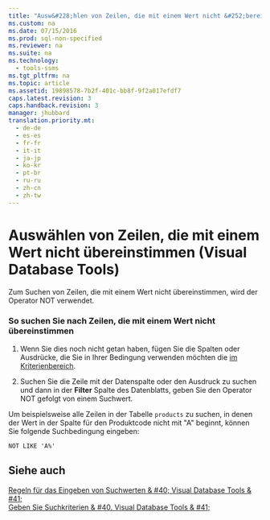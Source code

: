 ```yaml
---
title: "Ausw&#228;hlen von Zeilen, die mit einem Wert nicht &#252;bereinstimmen (Visual Database Tools)"
ms.custom: na
ms.date: 07/15/2016
ms.prod: sql-non-specified
ms.reviewer: na
ms.suite: na
ms.technology: 
  - tools-ssms
ms.tgt_pltfrm: na
ms.topic: article
ms.assetid: 19898578-7b2f-401c-bb8f-9f2a017efdf7
caps.latest.revision: 3
caps.handback.revision: 3
manager: jhubbard
translation.priority.mt: 
  - de-de
  - es-es
  - fr-fr
  - it-it
  - ja-jp
  - ko-kr
  - pt-br
  - ru-ru
  - zh-cn
  - zh-tw
---
```

# Ausw&#228;hlen von Zeilen, die mit einem Wert nicht &#252;bereinstimmen (Visual Database Tools)
Zum Suchen von Zeilen, die mit einem Wert nicht übereinstimmen, wird der Operator NOT verwendet.  
  
### So suchen Sie nach Zeilen, die mit einem Wert nicht übereinstimmen  
  
1.  Wenn Sie dies noch nicht getan haben, fügen Sie die Spalten oder Ausdrücke, die Sie in Ihrer Bedingung verwenden möchten die [im Kriterienbereich](../content/Criteria-Pane--Visual-Database-Tools-.md).  
  
2.  Suchen Sie die Zeile mit der Datenspalte oder den Ausdruck zu suchen und dann in der **Filter** Spalte des Datenblatts, geben Sie den Operator NOT gefolgt von einem Suchwert.  
  
Um beispielsweise alle Zeilen in der Tabelle `products` zu suchen, in denen der Wert in der Spalte für den Produktcode nicht mit "A" beginnt, können Sie folgende Suchbedingung eingeben:  
  
```  
NOT LIKE 'A%'  
```  
  
## Siehe auch  
[Regeln für das Eingeben von Suchwerten & #40; Visual Database Tools & #41;](../content/Rules-for-Entering-Search-Values--Visual-Database-Tools-.md)  
[Geben Sie Suchkriterien & #40. Visual Database Tools & #41;](../content/Specify-Search-Criteria--Visual-Database-Tools-.md)  
  

